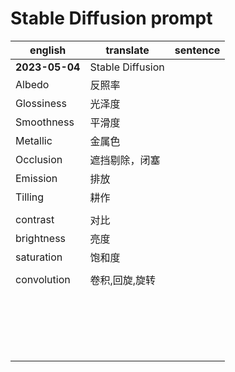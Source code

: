 # Stable Diffusion prompt

| english | translate | sentence |
| --- | ---- | ------ |
| **2023-05-04** | Stable Diffusion |
| Albedo | 反照率 |
| Glossiness | 光泽度 |
| Smoothness | 平滑度 |
| Metallic | 金属色 |
| Occlusion | 遮挡剔除，闭塞 |
| Emission | 排放 |
| Tilling | 耕作 |
|  |  |
| contrast | 对比 |
| brightness | 亮度 |
| saturation | 饱和度 |
|  |  |
| convolution | 卷积,回旋,旋转 |
|  |  |
|  |  |
|  |  |
|  |  |
|  |  |
|  |  |
|  |  |
|  |  |
|  |  |
|  |  |
|  |  |
|  |  |
|  |  |
|  |  |
|  |  |
|  |  |
|  |  |
|  |  |
|  |  |
